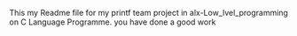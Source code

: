 This my Readme file for my printf team project in alx-Low_lvel_programming on C Language Programme.
you have done a good work

